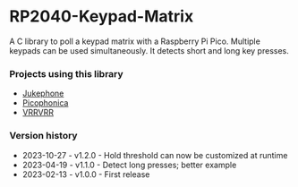 # RP2040-Keypad-Matrix

A C library to poll a keypad matrix with a Raspberry Pi Pico.
Multiple keypads can be used simultaneously.
It detects short and long key presses.

### Projects using this library

- [Jukephone](https://github.com/TuriSc/Jukephone)
- [Picophonica](https://github.com/TuriSc/Picophonica)
- [VRRVRR](https://github.com/TuriSc/VRRVRR)


### Version history

- 2023-10-27 - v1.2.0 - Hold threshold can now be customized at runtime
- 2023-04-19 - v1.1.0 - Detect long presses; better example
- 2023-02-13 - v1.0.0 - First release